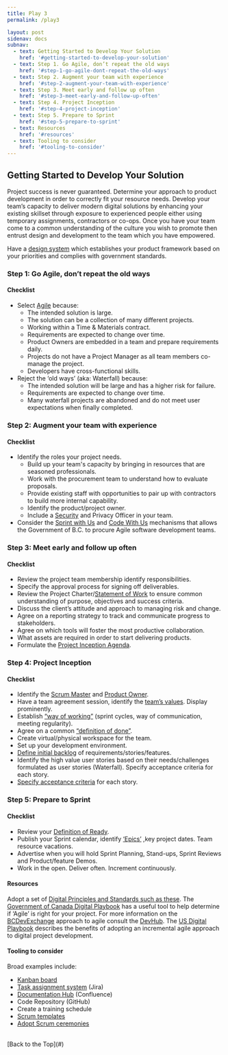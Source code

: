 ```yaml
---
title: Play 3
permalink: /play3

layout: post
sidenav: docs
subnav: 
  - text: Getting Started to Develop Your Solution
    href: '#getting-started-to-develop-your-solution'
  - text: Step 1. Go Agile, don’t repeat the old ways
    href: '#step-1-go-agile-dont-repeat-the-old-ways'
  - text: Step 2. Augment your team with experience
    href: '#step-2-augment-your-team-with-experience'
  - text: Step 3. Meet early and follow up often
    href: '#step-3-meet-early-and-follow-up-often'
  - text: Step 4. Project Inception
    href: '#step-4-project-inception'
  - text: Step 5. Prepare to Sprint
    href: '#step-5-prepare-to-sprint'
  - text: Resources
    href: '#resources'
  - text: Tooling to consider
    href: '#tooling-to-consider'
---
```

## Getting Started to Develop Your Solution
Project success is never guaranteed. Determine your approach to product development in order to correctly fit your resource needs.  Develop your team’s capacity to deliver modern digital solutions by enhancing your existing skillset through exposure to experienced people either using temporary assignments, contractors or co-ops. Once you have your team come to a common understanding of the culture you wish to promote then entrust design and development to the team which you have empowered.

Have a [design system](https://uxdesign.cc/everything-you-need-to-know-about-design-systems-54b109851969) which establishes your product framework based on your priorities and complies with government standards.

### Step 1: Go Agile, don’t repeat the old ways
#### Checklist
- Select [Agile](https://www.seguetech.com/waterfall-vs-agile-methodology/) because:
  - The intended solution is large.
  - The solution can be a collection of many different projects.
  - Working within a Time & Materials contract.
  - Requirements are expected to change over time.
  - Product Owners are embedded in a team and prepare requirements daily.
  - Projects do not have a Project Manager as all team members co-manage the project.
  - Developers have cross-functional skills. 
- Reject the ‘old ways’ (aka: Waterfall) because:
  - The intended solution will be large and has a higher risk for failure.
  - Requirements are expected to change over time.
  - Many waterfall projects are abandoned and do not meet user expectations when finally completed.

### Step 2: Augment your team with experience
#### Checklist
- Identify the roles your project needs.
  - Build up your team's capacity by bringing in resources that are seasoned professionals. 
  - Work with the procurement team to understand how to evaluate proposals. 
  - Provide existing staff with opportunities to pair up with contractors to build more internal capability.
  - Identify the product/project owner.
  - Include a [Security](https://www2.gov.bc.ca/gov/content/governments/services-for-government/policies-procedures/information-security-policy-and-guidelines/role-of-miso) and Privacy Officer in your team.
- Consider the [Sprint with Us](https://digital.gov.bc.ca/marketplace/learn-more/sprint-with-us) and [Code With Us](https://engage.gov.bc.ca/data/2017/01/03/building-community-code-with-us/procurement) mechanisms that allows the Government of B.C. to procure Agile software development teams. 

### Step 3: Meet early and follow up often
#### Checklist
- Review the project team membership identify responsibilities.
- Specify the approval process for signing off deliverables.
- Review the Project Charter/[Statement of Work](https://www.mypmllc.com/project-management-resources/free-project-management-templates/statement-of-work-template/) to ensure common understanding of purpose, objectives and success criteria. 
- Discuss the client’s attitude and approach to managing risk and change.
- Agree on a reporting strategy to track and communicate progress to stakeholders.
- Agree on which tools will foster the most productive collaboration.
- What assets are required in order to start delivering products.
- Formulate the [Project Inception Agenda](https://www.infoq.com/articles/project-inception-meeting/).

### Step 4: Project Inception 
#### Checklist
- Identify the [Scrum Master](https://www.agilealliance.org/glossary/scrum-master/#:~:text=The%20scrum%20master%20is%20the,responsibilities%20of%20this%20role%20include%3A&text=Ensuring%20a%20good%20relationship%20between,as%20others%20outside%20the%20team) and [Product Owner](https://www.scaledagileframework.com/product-owner/#:~:text=The%20Product%20Owner%20(PO)%20is,or%20components%20for%20the%20team.).
- Have a team agreement session, identify the [team’s values](http://www.andycleff.com/2015/08/agile-best-practices-values-principles-virtues/#:~:text=Agile%20Values&text=Individuals%20and%20interactions%20over%20processes,change%20over%20following%20a%20plan). Display prominently.
- Establish [“way of working”](https://www.101ways.com/2019/04/03/how-to-develop-a-teams-ways-of-working/#:~:text=Suggested%20ways%20of%20working&text=For%20larger%20teams%2C%20break%20into,one%20way%20of%20doing%20something) (sprint cycles, way of communication, meeting regularity).
- Agree on a common [“definition of done”](https://www.boost.co.nz/blog/2019/05/definition-of-done-examples-and-tips).
- Create virtual/physical workspace for the team.
- Set up your development environment.
- [Define initial backlog](https://www.youtube.com/watch?v=DUYUIj1t10Q) of requirements/stories/features.
- Identify the high value user stories based on their needs/challenges formulated as user stories  (Waterfall). Specify acceptance criteria for each story.
- [Specify acceptance criteria](https://rubygarage.org/blog/clear-acceptance-criteria-and-why-its-important#:~:text=Put%20simply%2C%20acceptance%20criteria%20specify,client's%20demands%20and%20prevent%20miscommunication.) for each story.

### Step 5: Prepare to Sprint
#### Checklist
- Review your [Definition of Ready](https://www.scruminc.com/definition-of-ready/).
- Publish your Sprint calendar, identify [‘Epics’](https://www.agilealliance.org/epic-confusion/) ,key project dates. Team resource vacations.
- Advertise when you will hold Sprint Planning, Stand-ups, Sprint Reviews and Product/feature Demos.
- Work in the open.  Deliver often. Increment continuously.

#### Resources
Adopt a set of [Digital Principles and Standards such as these](https://canada-ca.github.io/digital-playbook-guide-numerique/views-vues/single-page-seule/en/digital-standards.html). The [Government of Canada Digital Playbook](https://canada-ca.github.io/digital-playbook-guide-numerique/views-vues/agile/en/agile-use-when.html) has a useful tool to help determine if ‘Agile’ is right for your project. For more information on the [BCDevExchange](https://bcdevexchange.org/) approach to agile consult the [DevHub](https://devhub-static-test-devhub-test.pathfinder.gov.bc.ca/Agile-Delivery-Process/Agile-Delivery-Process). The [US Digital Playbook](https://playbook.cio.gov/#play4) describes the benefits of adopting an incremental agile approach to digital project development. 

#### Tooling to consider
Broad examples include:
- [Kanban board](https://en.wikipedia.org/wiki/Kanban_board#:~:text=A%20Kanban%20board%20is%20one,each%20stage%20of%20the%20process.)
- [Task assignment system](https://confluence.atlassian.com/doc/add-assign-and-view-tasks-590260030.html) (Jira)
- [Documentation Hub](https://confluence.atlassian.com/doc/develop-technical-documentation-in-confluence-226166494.html) (Confluence)
- Code Repository (GitHub)
- Create a training schedule
- [Scrum templates](https://arminreiter.com/scrum-meeting-templates/)
- [Adopt Scrum ceremonies](https://www.projectmanager.com/blog/guide-to-scrum-ceremonies)

<br/>
[Back to the Top](#)